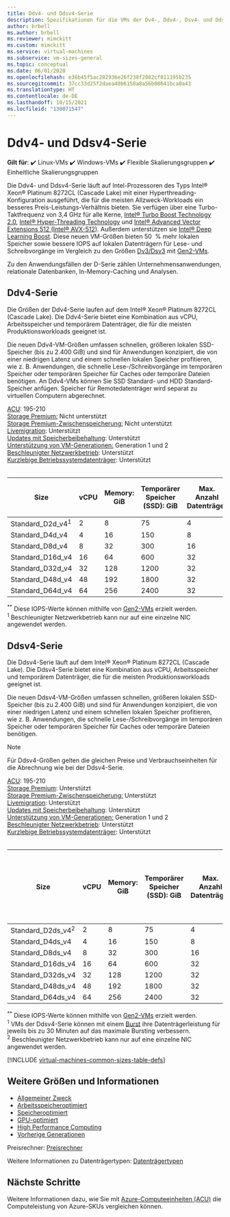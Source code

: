 ```yaml
---
title: Ddv4- und Ddsv4-Serie
description: Spezifikationen für die VMs der Dv4-, Ddv4-, Dsv4- und Ddsv4-Serie.
author: brbell
ms.author: brbell
ms.reviewer: mimckitt
ms.custom: mimckitt
ms.service: virtual-machines
ms.subservice: vm-sizes-general
ms.topic: conceptual
ms.date: 06/01/2020
ms.openlocfilehash: e36b45f5ac202936e26f238f2082cf811195b235
ms.sourcegitcommit: 37cc33d25f2daea40b6158a8a56b08641bca0a43
ms.translationtype: HT
ms.contentlocale: de-DE
ms.lasthandoff: 10/15/2021
ms.locfileid: "130071547"
---
```

# <a name="ddv4-and-ddsv4-series"></a>Ddv4- und Ddsv4-Serie

**Gilt für**: :heavy_check_mark: Linux-VMs :heavy_check_mark: Windows-VMs :heavy_check_mark: Flexible Skalierungsgruppen :heavy_check_mark: Einheitliche Skalierungsgruppen

Die Ddv4- und Ddsv4-Serie läuft auf Intel-Prozessoren des Typs Intel&reg; Xeon&reg; Platinum 8272CL (Cascade Lake) mit einer Hyperthreading-Konfiguration ausgeführt, die für die meisten Allzweck-Workloads ein besseres Preis-Leistungs-Verhältnis bieten. Sie verfügen über eine Turbo-Taktfrequenz von 3,4 GHz für alle Kerne, [Intel&reg; Turbo Boost Technology 2.0](https://www.intel.com/content/www/us/en/architecture-and-technology/turbo-boost/turbo-boost-technology.html), [Intel&reg; Hyper-Threading Technology](https://www.intel.com/content/www/us/en/architecture-and-technology/hyper-threading/hyper-threading-technology.html) und [Intel&reg; Advanced Vector Extensions 512 (Intel&reg; AVX-512)](https://www.intel.com/content/www/us/en/architecture-and-technology/avx-512-overview.html). Außerdem unterstützen sie [Intel&reg; Deep Learning Boost](https://software.intel.com/content/www/us/en/develop/topics/ai/deep-learning-boost.html). Diese neuen VM-Größen bieten 50  % mehr lokalen Speicher sowie bessere IOPS auf lokalen Datenträgern für Lese- und Schreibvorgänge im Vergleich zu den Größen [Dv3/Dsv3](./dv3-dsv3-series.md) mit [Gen2-VMs](./generation-2.md).

Zu den Anwendungsfällen der D-Serie zählen Unternehmensanwendungen, relationale Datenbanken, In-Memory-Caching und Analysen.

## <a name="ddv4-series"></a>Ddv4-Serie

Die Größen der Ddv4-Serie laufen auf dem Intel&reg; Xeon&reg; Platinum 8272CL (Cascade Lake). Die Ddv4-Serie bietet eine Kombination aus vCPU, Arbeitsspeicher und temporärem Datenträger, die für die meisten Produktionsworkloads geeignet ist.

Die neuen Ddv4-VM-Größen umfassen schnellen, größeren lokalen SSD-Speicher (bis zu 2.400 GiB) und sind für Anwendungen konzipiert, die von einer niedrigen Latenz und einem schnellen lokalen Speicher profitieren, wie z. B. Anwendungen, die schnelle Lese-/Schreibvorgänge im temporären Speicher oder temporären Speicher für Caches oder temporäre Dateien benötigen. An Ddv4-VMs können Sie SSD Standard- und HDD Standard-Speicher anfügen. Speicher für Remotedatenträger wird separat zu virtuellen Computern abgerechnet.

[ACU](acu.md): 195-210<br>
[Storage Premium:](premium-storage-performance.md) Nicht unterstützt<br>
[Storage Premium-Zwischenspeicherung:](premium-storage-performance.md) Nicht unterstützt<br>
[Livemigration](maintenance-and-updates.md): Unterstützt<br>
[Updates mit Speicherbeibehaltung](maintenance-and-updates.md): Unterstützt<br>
[Unterstützung von VM-Generationen:](generation-2.md) Generation 1 und 2<br>
[Beschleunigter Netzwerkbetrieb](../virtual-network/create-vm-accelerated-networking-cli.md): Unterstützt<br>
[Kurzlebige Betriebssystemdatenträger](ephemeral-os-disks.md): Unterstützt <br>
<br> 

| Size | vCPU | Memory: GiB | Temporärer Speicher (SSD): GiB | Max. Anzahl Datenträger | <sup>**</sup> Maximaler temporärer Speicherdurchsatz: IOPS/MB/s | Maximale Anzahl NICs|Erwartete Netzwerkbandbreite (MBit/s) |
|---|---|---|---|---|---|---|---|
| Standard_D2d_v4<sup>1</sup> | 2 | 8 | 75 | 4 | 19.000/120 | 2|1000 |
| Standard_D4d_v4 | 4 | 16 | 150 | 8 | 38.500/242 | 2|2000 |
| Standard_D8d_v4 | 8 | 32 | 300 | 16 | 77.000/485 | 4|4000 |
| Standard_D16d_v4 | 16 | 64 | 600 | 32 | 154.000/968 | 8|8.000 |
| Standard_D32d_v4 | 32 | 128 | 1200 | 32 | 308.000/1.936 | 8|16000 |
| Standard_D48d_v4 | 48 | 192 | 1800 | 32 | 462.000/2.904 | 8|24.000 |
| Standard_D64d_v4 | 64 | 256 | 2400 | 32 | 615.000/3.872 | 8|30.000 |

<sup>**</sup> Diese IOPS-Werte können mithilfe von [Gen2-VMs](generation-2.md) erzielt werden.<br>
<sup>1</sup> Beschleunigter Netzwerkbetrieb kann nur auf eine einzelne NIC angewendet werden. 

## <a name="ddsv4-series"></a>Ddsv4-Serie

Die Ddsv4-Serie läuft auf dem Intel&reg; Xeon&reg; Platinum 8272CL (Cascade Lake). Die Ddsv4-Serie bietet eine Kombination aus vCPU, Arbeitsspeicher und temporärem Datenträger, die für die meisten Produktionsworkloads geeignet ist.

Die neuen Ddsv4-VM-Größen umfassen schnellen, größeren lokalen SSD-Speicher (bis zu 2.400 GiB) und sind für Anwendungen konzipiert, die von einer niedrigen Latenz und einem schnellen lokalen Speicher profitieren, wie z. B. Anwendungen, die schnelle Lese-/Schreibvorgänge im temporären Speicher oder temporären Speicher für Caches oder temporäre Dateien benötigen. 

 > [!NOTE]
 >Für Ddsv4-Größen gelten die gleichen Preise und Verbrauchseinheiten für die Abrechnung wie bei der Ddsv4-Serie.

[ACU](acu.md): 195-210<br>
[Storage Premium](premium-storage-performance.md): Unterstützt<br>
[Storage Premium-Zwischenspeicherung:](premium-storage-performance.md) Unterstützt<br>
[Livemigration](maintenance-and-updates.md): Unterstützt<br>
[Updates mit Speicherbeibehaltung](maintenance-and-updates.md): Unterstützt<br>
[Unterstützung von VM-Generationen:](generation-2.md) Generation 1 und 2<br>
[Beschleunigter Netzwerkbetrieb](../virtual-network/create-vm-accelerated-networking-cli.md): Unterstützt<br>
[Kurzlebige Betriebssystemdatenträger](ephemeral-os-disks.md): Unterstützt <br>
<br> 

| Size | vCPU | Memory: GiB | Temporärer Speicher (SSD): GiB | Max. Anzahl Datenträger | <sup>**</sup> Maximaler temporärer Speicherdurchsatz: IOPS/MB/s (Cachegröße in GiB) | Maximaler Durchsatz des Datenträgers ohne Cache: IOPS/MBit/s |  Durchsatz des Datenträgers mit maximalem Burst ohne Cache: IOPS/MBit/s<sup>1</sup> | Maximale Anzahl NICs|Erwartete Netzwerkbandbreite (MBit/s) |
|---|---|---|---|---|---|---|---|---|---|
| Standard_D2ds_v4<sup>2</sup> | 2 | 8 | 75 | 4 | 19.000/120(50) | 3200/48 | 4000/200 | 2|1000 |
| Standard_D4ds_v4 | 4 | 16 | 150 | 8 | 38.500/242(100) | 6400/96 | 8000/200 | 2|2000 |
| Standard_D8ds_v4 | 8 | 32 | 300 | 16 | 77.000/485(200) | 12800/192 | 16000/400 | 4|4000 |
| Standard_D16ds_v4 | 16 | 64 | 600 | 32 | 154.000/968(400) | 25600/384 | 32000/800 | 8|8.000 |
| Standard_D32ds_v4 | 32 | 128 | 1200 | 32 | 308.000/1.936(800) | 51200/768 | 64000/1600 | 8|16000 |
| Standard_D48ds_v4 | 48 | 192 | 1800 | 32 | 462.000/2.904(1.200) | 76800/1152 | 80.000/2.000 | 8|24.000 |
| Standard_D64ds_v4 | 64 | 256 | 2400 | 32 | 615.000/3.872(1.600) | 80000/1200 | 80.000/2.000 | 8|30.000 |

<sup>**</sup> Diese IOPS-Werte können mithilfe von [Gen2-VMs](generation-2.md) erzielt werden.<br>
<sup>1</sup> VMs der Ddsv4-Serie können mit einem [Burst](./disk-bursting.md) ihre Datenträgerleistung für jeweils bis zu 30 Minuten auf das maximale Bursting verbessern.<br>
<sup>2</sup> Beschleunigter Netzwerkbetrieb kann nur auf eine einzelne NIC angewendet werden. 

[!INCLUDE [virtual-machines-common-sizes-table-defs](../../includes/virtual-machines-common-sizes-table-defs.md)]

## <a name="other-sizes-and-information"></a>Weitere Größen und Informationen

- [Allgemeiner Zweck](sizes-general.md)
- [Arbeitsspeicheroptimiert](sizes-memory.md)
- [Speicheroptimiert](sizes-storage.md)
- [GPU-optimiert](sizes-gpu.md)
- [High Performance Computing](sizes-hpc.md)
- [Vorherige Generationen](sizes-previous-gen.md)

Preisrechner: [Preisrechner](https://azure.microsoft.com/pricing/calculator/)

Weitere Informationen zu Datenträgertypen: [Datenträgertypen](./disks-types.md#ultra-disks)


## <a name="next-steps"></a>Nächste Schritte

Weitere Informationen dazu, wie Sie mit [Azure-Computeeinheiten (ACU)](acu.md) die Computeleistung von Azure-SKUs vergleichen können.
